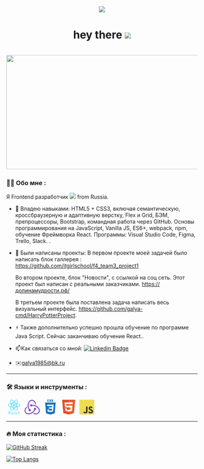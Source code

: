 
<div id="header" align="center">
  <img src="https://media.giphy.com/media/M9gbBd9nbDrOTu1Mqx/giphy.gif" width="100"/>
</div>


 <h1 align="center">
  hey there
  <img src="https://media.giphy.com/media/hvRJCLFzcasrR4ia7z/giphy.gif" width="30px"/>
</h1>

<div align="center">
<img src="https://komarev.com/ghpvc/?username=galya-cmd&style=flat-square&color=blue" alt=""/>
</div>
<div align="center">
  <img src="https://media.giphy.com/media/2ikwIgNrmPZICNmRyX/giphy.gif" width="600" height="300"/>
</div>

### :woman_technologist: Обо мне :

Я Frontend разработчик <img src="https://media.giphy.com/media/WUlplcMpOCEmTGBtBW/giphy.gif" width="30"> from Russia.
- :telescope: Владею навыками: HTML5 + CSS3, включая семантическую, кроссбраузерную и адаптивную верстку, Flex и Grid, БЭМ, препроцессоры, Bootstrap, командная работа через GitHub.
Основы программирования на JavaScript, Vanilla JS, ES6+, webpack, npm, обучение Фреймворка React.
Программы: Visual Studio Code, Figma, Trello, Slack.
.

- :seedling:  Были написаны проекты:
В первом проекте моей задачей было написать блок галлерея :
https://github.com/itgirlschool/f4_team3_project1

  Во втором проекте, блок "Новости", с ссылкой на соц сеть. Этот проект был написан с реальными заказчиками. 
  https://долинамудрости.рф/

  В третьем проекте была поставлена задача написать весь визуальный интерфейс. 
  https://github.com/galya-cmd/HarryPotterProject.
- :zap: Также дополнительно успешно прошла обучение по программе Java Script. 
        Сейчас заканчиваю обучение React..

- :mailbox:Как связаться со мной: [![Linkedin Badge](https://img.shields.io/badge/-kakbar-blue?style=flat&logo=Linkedin&logoColor=white)](https://www.linkedin.com/in/galya-salykina-a2a96b232)
- :envelope:galya1985@bk.ru
---

### :hammer_and_wrench: Языки и инструменты :
<div>

  <img src="https://github.com/devicons/devicon/blob/master/icons/react/react-original-wordmark.svg" title="React" alt="React" width="40" height="40"/>&nbsp;
  <img src="https://github.com/devicons/devicon/blob/master/icons/redux/redux-original.svg" title="Redux" alt="Redux " width="40" height="40"/>&nbsp;
  <img src="https://github.com/devicons/devicon/blob/master/icons/css3/css3-plain-wordmark.svg"  title="CSS3" alt="CSS" width="40" height="40"/>&nbsp;
  <img src="https://github.com/devicons/devicon/blob/master/icons/html5/html5-original.svg" title="HTML5" alt="HTML" width="40" height="40"/>&nbsp;
  <img src="https://github.com/devicons/devicon/blob/master/icons/javascript/javascript-original.svg" title="JavaScript" alt="JavaScript" width="40" height="40"/>&nbsp;
 </div>
 
---

### :fire: Моя статистика :
[![GitHub Streak](http://github-readme-streak-stats.herokuapp.com?user=galya-cmd&theme=dark&background=000000)](https://git.io/streak-stats)

[![Top Langs](https://github-readme-stats.vercel.app/api/top-langs/?username=galya-cmd&layout=compact&theme=vision-friendly-dark)](https://github.com/anuraghazra/github-readme-stats)

